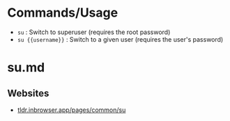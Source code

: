 # Commands/Usage

* `su` : Switch to superuser (requires the root password)
* `su {{username}}` : Switch to a given user (requires the user's password)

# su.md

## Websites

* [tldr.inbrowser.app/pages/common/su](https://tldr.inbrowser.app/pages/common/su)
